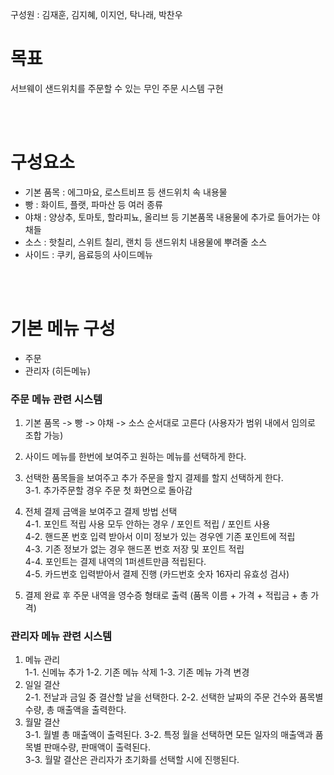 구성원 : 김재훈, 김지혜, 이지언, 탁나래, 박찬우

# 목표 

서브웨이 샌드위치를 주문할 수 있는 무인 주문 시스템 구현

<br>
<br>

# 구성요소
- 기본 품목 : 에그마요, 로스트비프 등 샌드위치 속 내용물
- 빵 : 화이트, 플랫, 파마산 등 여러 종류
- 야채 : 양상추, 토마토, 할라피뇨, 올리브 등 기본품목 내용물에 추가로 들어가는 야채들
- 소스 : 핫칠리, 스위트 칠리, 랜치 등 샌드위치 내용물에 뿌려줄 소스
- 사이드 : 쿠키, 음료등의 사이드메뉴

<br>
<br>

# 기본 메뉴 구성
- 주문
- 관리자 (히든메뉴)

### 주문 메뉴 관련 시스템
1. 기본 품목 -> 빵 -> 야채 -> 소스 순서대로 고른다 (사용자가 범위 내에서 임의로 조합 가능)

2. 사이드 메뉴를 한번에 보여주고 원하는 메뉴를 선택하게 한다.

3. 선택한 품목들을 보여주고 추가 주문을 할지 결제를 할지 선택하게 한다.   
3-1.  추가주문할 경우 주문 첫 화면으로 돌아감

4. 전체 결제 금액을 보여주고 결제 방법 선택  
4-1. 포인트 적립 사용 모두 안하는 경우 / 포인트 적립 / 포인트 사용   
4-2. 핸드폰 번호 입력 받아서 이미 정보가 있는 경우엔 기존 포인트에 적립  
4-3. 기존 정보가 없는 경우 핸드폰 번호 저장 및 포인트 적립  
4-4. 포인트는 결제 내역의 1퍼센트만큼 적립된다.   
4-5. 카드번호 입력받아서 결제 진행 (카드번호 숫자 16자리 유효성 검사)

5. 결제 완료 후 주문 내역을 영수증 형태로 출력 (품목 이름 + 가격 + 적립금 + 총 가격)


### 관리자 메뉴 관련 시스템
1. 메뉴 관리   
1-1. 신메뉴 추가 
1-2. 기존 메뉴 삭제
1-3. 기존 메뉴 가격 변경
2. 일일 결산   
2-1. 전날과 금일 중 결산할 날을 선택한다. 
2-2. 선택한 날짜의 주문 건수와 품목별 수량, 총 매출액을 출력한다.
3. 월말 결산  
3-1. 월별 총 매출액이 출력된다.
3-2. 특정 월을 선택하면 모든 일자의 매출액과 품목별 판매수량, 판매액이 출력된다.  
3-3. 월말 결산은 관리자가 초기화를 선택할 시에 진행된다. 



